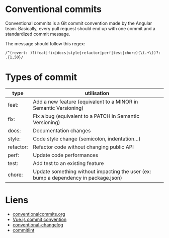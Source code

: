 # Conventional commits

Conventional commits is a Git commit convention made by the Angular team. Basically, every pull request should end up with one commit and a standardized commit message.

The message should follow this regex:

```
/^(revert: )?(feat|fix|docs|style|refactor|perf|test|chore)(\(.+\))?: .{1,50}/
```

# Types of commit

| type      | utilisation                                                                         |
| --------- | ----------------------------------------------------------------------------------- |
| feat:     | Add a new feature (equivalent to a MINOR in Semantic Versioning)                    |
| fix:      | Fix a bug (equivalent to a PATCH in Semantic Versioning)                            |
| docs:     | Documentation changes                                                               |
| style:    | Code style change (semicolon, indentation…)                                         |
| refactor: | Refactor code without changing public API                                           |
| perf:     | Update code performances                                                            |
| test:     | Add test to an existing feature                                                     |
| chore:    | Update something without impacting the user (ex: bump a dependency in package.json) |

# Liens

- [conventionalcommits.org](https://www.conventionalcommits.org/fr/v1.0.0/ "lien")
- [Vue.js commit convention](https://github.com/vuejs/vue/blob/dev/.github/COMMIT_CONVENTION.md "lien")
- [conventional-changelog](https://github.com/conventional-changelog/conventional-changelog/tree/master/packages/conventional-changelog-angular "A nice tool to generate changelog based on the git message.")
- [commitlint](https://github.com/conventional-changelog/commitlint "A git commit linter. Use it with Husky.")
